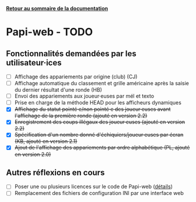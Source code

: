 **[Retour au sommaire de la documentation](../README.md)**

# Papi-web - TODO

## Fonctionnalités demandées par les utilisateur·ices

- [ ] Affichage des appariements par origine (club) (CJ)
- [ ] Affichage automatique du classement et grille américaine après la saisie du dernier résultat d'une ronde (HB)
- [ ] Envoi des appariements aux joueur·euses par mél et texto
- [ ] Prise en charge de la méthode HEAD pour les afficheurs dynamiques
- [x] ~~Affichage du statut pointé·e/non pointé·e des joueur·euses avant l'affichage de la première ronde (ajouté en version 2.2)~~
- [x] ~~Enregistrement des coups illégaux des joueur·euses (ajouté en version 2.2)~~
- [x] ~~Spécification d'un nombre donné d'échiquiers/joueur·euses par écran (KB, ajouté en version 2.1)~~
- [x] ~~Ajout de l'affichage des appariements par ordre alphabétique (PL, ajouté en version 2.0)~~

## Autres réflexions en cours

- [ ] Poser une ou plusieurs licences sur le code de Papi-web ([détails](94-license.md))
- [ ] Remplacement des fichiers de configuration INI par une interface web
